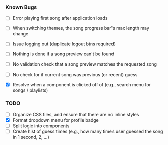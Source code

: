 ### Known Bugs
- [ ] Error playing first song after application loads
- [ ] When switching themes, the song progress bar's max length may change
- [ ] Issue logging out (duplicate logout btns required)
- [ ] Nothing is done if a song preview can't be found 
- [ ] No validation check that a song preview matches the requested song
- [ ] No check for if current song was previous (or recent) guess
- [x] Resolve when a component is clicked off of (e.g., search menu for songs / playlists)


### TODO
- [ ] Organize CSS files, and ensure that there are no inline styles
- [x] Format dropdown menu for profile badge
- [ ] Split logic into components
- [ ] Create hist of guess times (e.g., how many times user guessed the song in 1 second, 2, ...) 